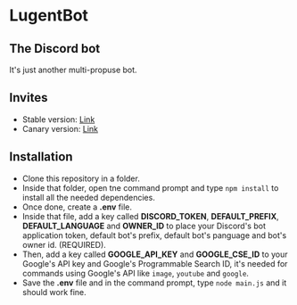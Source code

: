 # LugentBot
## The Discord bot

It's just another multi-propuse bot.

## Invites
- Stable version: [Link](https://discord.com/api/oauth2/authorize?client_id=610988333618823188&permissions=8&scope=bot%20applications.commands)
- Canary version: [Link](https://discord.com/api/oauth2/authorize?client_id=836360465180917765&permissions=8&scope=bot%20applications.commands)

## Installation
- Clone this repository in a folder.
- Inside that folder, open tne command prompt and type `npm install` to install all the needed dependencies.
- Once done, create a **.env** file.
- Inside that file, add a key called **DISCORD_TOKEN**, **DEFAULT_PREFIX**, **DEFAULT_LANGUAGE** and **OWNER_ID** to place your Discord's bot application token, default bot's prefix, default bot's panguage and bot's owner id. (REQUIRED).
- Then, add a key called **GOOGLE_API_KEY** and **GOOGLE_CSE_ID** to your Google's API key and Google's Programmable Search ID, it's needed for commands using Google's API like `image`, `youtube` and `google`.
- Save the **.env** file and in the command prompt, type `node main.js` and it should work fine.
